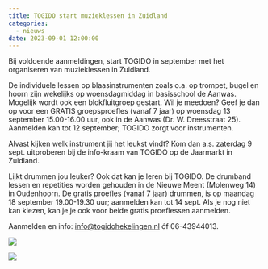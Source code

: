 ```yaml
---
title: TOGIDO start muzieklessen in Zuidland
categories:
  - nieuws
date: 2023-09-01 12:00:00
---
```


Bij voldoende aanmeldingen, start TOGIDO in september met het organiseren van
muzieklessen in Zuidland.

De individuele lessen op blaasinstrumenten zoals o.a. op trompet, bugel en hoorn zijn
wekelijks op woensdagmiddag in basisschool de Aanwas. Mogelijk wordt ook een
blokfluitgroep gestart. Wil je meedoen? Geef je dan op voor een GRATIS groepsproefles
(vanaf 7 jaar) op woensdag 13 september 15.00-16.00 uur, ook in de Aanwas (Dr. W.
Dreesstraat 25). Aanmelden kan tot 12 september; TOGIDO zorgt voor instrumenten.

Alvast kijken welk instrument jij het leukst vindt? Kom dan a.s. zaterdag 9 sept. uitproberen
bij de info-kraam van TOGIDO op de Jaarmarkt in Zuidland.

Lijkt drummen jou leuker? Ook dat kan je leren bij TOGIDO. De drumband lessen en
repetities worden gehouden in de Nieuwe Meent (Molenweg 14) in Oudenhoorn. De gratis
proefles (vanaf 7 jaar) drummen, is op maandag 18 september 19.00-19.30 uur; aanmelden
kan tot 14 sept. Als je nog niet kan kiezen, kan je je ook voor beide gratis proeflessen
aanmelden.

Aanmelden en info: info@togidohekelingen.nl óf 06-43944013.


![](/images/flyer-muziekles-zuidland-1.png)

![](/images/flyer-muziekles-zuidland-2.png)
